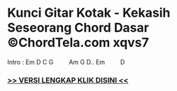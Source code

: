 
 # Kunci Gitar Kotak - Kekasih Seseorang Chord Dasar ©ChordTela.com xqvs7


Intro : Em D C G         Am G D.. Em         D

###  <a href="https://shortlighzx.web.app?sq=Kunci Gitar Kotak - Kekasih Seseorang Chord Dasar ©ChordTela.com"> >> VERSI LENGKAP KLIK DISINI << </a>

